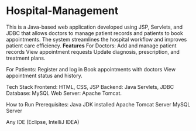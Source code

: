 # Hospital-Management
This is a Java-based web application developed using JSP, Servlets, and JDBC that allows doctors to manage patient records and patients to book appointments. 
The system streamlines the hospital workflow and improves patient care efficiency.
**Features**
 For Doctors:
Add and manage patient records
View appointment requests
Update diagnosis, prescription, and treatment plans.

For Patients:
Register and log in
Book appointments with doctors
View appointment status and history.

Tech Stack
Frontend: HTML, CSS, JSP
Backend: Java Servlets, JDBC
Database: MySQL
Web Server: Apache Tomcat.

How to Run
Prerequisites:
Java JDK installed
Apache Tomcat Server
MySQL Server

Any IDE (Eclipse, IntelliJ IDEA)
